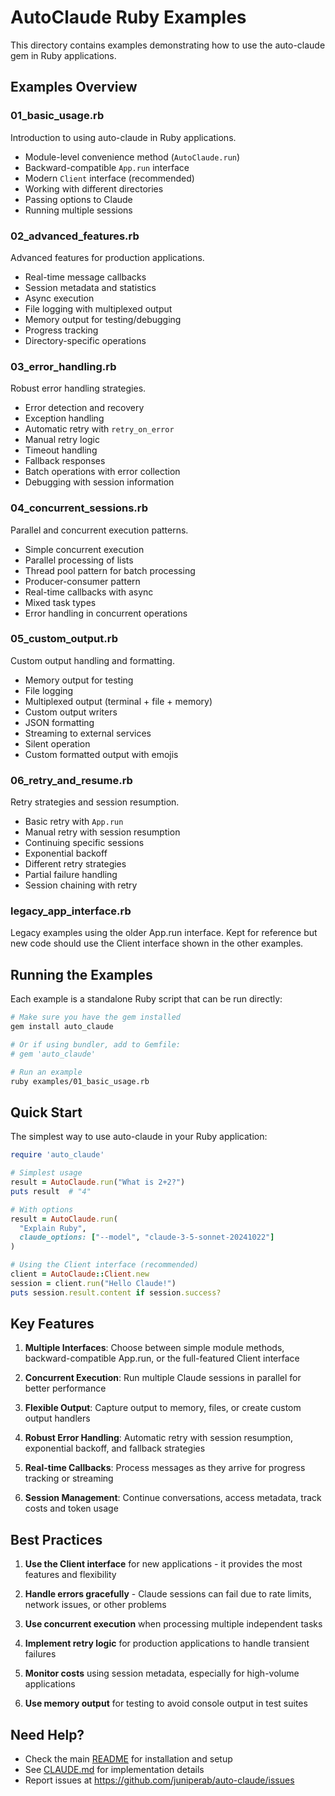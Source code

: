 # AutoClaude Ruby Examples

This directory contains examples demonstrating how to use the auto-claude gem in Ruby applications.

## Examples Overview

### 01_basic_usage.rb
Introduction to using auto-claude in Ruby applications.
- Module-level convenience method (`AutoClaude.run`)
- Backward-compatible `App.run` interface
- Modern `Client` interface (recommended)
- Working with different directories
- Passing options to Claude
- Running multiple sessions

### 02_advanced_features.rb
Advanced features for production applications.
- Real-time message callbacks
- Session metadata and statistics
- Async execution
- File logging with multiplexed output
- Memory output for testing/debugging
- Progress tracking
- Directory-specific operations

### 03_error_handling.rb
Robust error handling strategies.
- Error detection and recovery
- Exception handling
- Automatic retry with `retry_on_error`
- Manual retry logic
- Timeout handling
- Fallback responses
- Batch operations with error collection
- Debugging with session information

### 04_concurrent_sessions.rb
Parallel and concurrent execution patterns.
- Simple concurrent execution
- Parallel processing of lists
- Thread pool pattern for batch processing
- Producer-consumer pattern
- Real-time callbacks with async
- Mixed task types
- Error handling in concurrent operations

### 05_custom_output.rb
Custom output handling and formatting.
- Memory output for testing
- File logging
- Multiplexed output (terminal + file + memory)
- Custom output writers
- JSON formatting
- Streaming to external services
- Silent operation
- Custom formatted output with emojis

### 06_retry_and_resume.rb
Retry strategies and session resumption.
- Basic retry with `App.run`
- Manual retry with session resumption
- Continuing specific sessions
- Exponential backoff
- Different retry strategies
- Partial failure handling
- Session chaining with retry

### legacy_app_interface.rb
Legacy examples using the older App.run interface. Kept for reference but new code should use the Client interface shown in the other examples.

## Running the Examples

Each example is a standalone Ruby script that can be run directly:

```bash
# Make sure you have the gem installed
gem install auto_claude

# Or if using bundler, add to Gemfile:
# gem 'auto_claude'

# Run an example
ruby examples/01_basic_usage.rb
```

## Quick Start

The simplest way to use auto-claude in your Ruby application:

```ruby
require 'auto_claude'

# Simplest usage
result = AutoClaude.run("What is 2+2?")
puts result  # "4"

# With options
result = AutoClaude.run(
  "Explain Ruby",
  claude_options: ["--model", "claude-3-5-sonnet-20241022"]
)

# Using the Client interface (recommended)
client = AutoClaude::Client.new
session = client.run("Hello Claude!")
puts session.result.content if session.success?
```

## Key Features

1. **Multiple Interfaces**: Choose between simple module methods, backward-compatible App.run, or the full-featured Client interface

2. **Concurrent Execution**: Run multiple Claude sessions in parallel for better performance

3. **Flexible Output**: Capture output to memory, files, or create custom output handlers

4. **Robust Error Handling**: Automatic retry with session resumption, exponential backoff, and fallback strategies

5. **Real-time Callbacks**: Process messages as they arrive for progress tracking or streaming

6. **Session Management**: Continue conversations, access metadata, track costs and token usage

## Best Practices

1. **Use the Client interface** for new applications - it provides the most features and flexibility

2. **Handle errors gracefully** - Claude sessions can fail due to rate limits, network issues, or other problems

3. **Use concurrent execution** when processing multiple independent tasks

4. **Implement retry logic** for production applications to handle transient failures

5. **Monitor costs** using session metadata, especially for high-volume applications

6. **Use memory output** for testing to avoid console output in test suites

## Need Help?

- Check the main [README](../README.md) for installation and setup
- See [CLAUDE.md](../CLAUDE.md) for implementation details
- Report issues at https://github.com/juniperab/auto-claude/issues